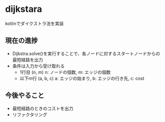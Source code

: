 # dijkstara
kotlinでダイクストラ法を実装

## 現在の進捗
- Dijkstra.solve()を実行することで、各ノードに対するスタートノードからの最短経路を出力
- 条件は入力から受け取れる
  - 1行目 (n, m) n: ノードの個数, m: エッジの個数
  - 以下m行 (a, b, c) a: エッジの始まり, b: エッジの行き先, c: cost

## 今後やること
- 最短経路のときのコストを出力
- リファクタリング
